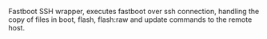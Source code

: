 Fastboot SSH wrapper, executes fastboot over ssh connection, handling the copy
of files in boot, flash, flash:raw and update commands to the remote host.
